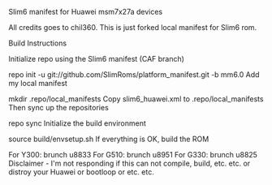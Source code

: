 Slim6 manifest for Huawei msm7x27a devices

All credits goes to chil360. This is just forked local manifest for Slim6 rom.

Build Instructions

Initialize repo using the Slim6 manifest (CAF branch)

 repo init -u git://github.com/SlimRoms/platform_manifest.git -b mm6.0
Add my local manifest

 mkdir .repo/local_manifests
 Copy slim6_huawei.xml to .repo/local_manifests
Then sync up the repositories

 repo sync
Initialize the build environment

 source build/envsetup.sh
If everything is OK, build the ROM

 For Y300:
     brunch u8833
 For G510:
     brunch u8951
 For G330:
     brunch u8825
Disclaimer - I'm not responding if this can not compile, build, etc. etc. or distroy your Huawei or bootloop or etc. etc.
